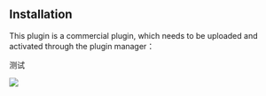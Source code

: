 ## Installation

This plugin is a commercial plugin, which needs to be uploaded and activated through the plugin manager：

测试

![](https://static-docs.nocobase.com/20240323162741.png)
